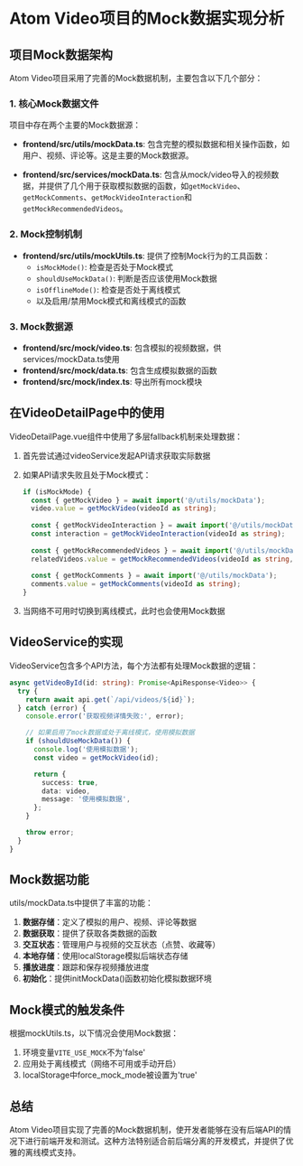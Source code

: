 # Atom Video项目的Mock数据实现分析

## 项目Mock数据架构

Atom Video项目采用了完善的Mock数据机制，主要包含以下几个部分：

### 1. 核心Mock数据文件

项目中存在两个主要的Mock数据源：

- **frontend/src/utils/mockData.ts**: 包含完整的模拟数据和相关操作函数，如用户、视频、评论等。这是主要的Mock数据源。
  
- **frontend/src/services/mockData.ts**: 包含从mock/video导入的视频数据，并提供了几个用于获取模拟数据的函数，如`getMockVideo`、`getMockComments`、`getMockVideoInteraction`和`getMockRecommendedVideos`。

### 2. Mock控制机制

- **frontend/src/utils/mockUtils.ts**: 提供了控制Mock行为的工具函数：
  - `isMockMode()`: 检查是否处于Mock模式
  - `shouldUseMockData()`: 判断是否应该使用Mock数据
  - `isOfflineMode()`: 检查是否处于离线模式
  - 以及启用/禁用Mock模式和离线模式的函数

### 3. Mock数据源

- **frontend/src/mock/video.ts**: 包含模拟的视频数据，供services/mockData.ts使用
- **frontend/src/mock/data.ts**: 包含生成模拟数据的函数
- **frontend/src/mock/index.ts**: 导出所有mock模块

## 在VideoDetailPage中的使用

VideoDetailPage.vue组件中使用了多层fallback机制来处理数据：

1. 首先尝试通过videoService发起API请求获取实际数据
2. 如果API请求失败且处于Mock模式：
   ```typescript
   if (isMockMode) {
     const { getMockVideo } = await import('@/utils/mockData');
     video.value = getMockVideo(videoId as string);
     
     const { getMockVideoInteraction } = await import('@/utils/mockData');
     const interaction = getMockVideoInteraction(videoId as string);
     
     const { getMockRecommendedVideos } = await import('@/utils/mockData');
     relatedVideos.value = getMockRecommendedVideos(videoId as string, 5);
     
     const { getMockComments } = await import('@/utils/mockData');
     comments.value = getMockComments(videoId as string);
   }
   ```

3. 当网络不可用时切换到离线模式，此时也会使用Mock数据

## VideoService的实现

VideoService包含多个API方法，每个方法都有处理Mock数据的逻辑：

```typescript
async getVideoById(id: string): Promise<ApiResponse<Video>> {
  try {
    return await api.get(`/api/videos/${id}`);
  } catch (error) {
    console.error('获取视频详情失败:', error);

    // 如果启用了mock数据或处于离线模式，使用模拟数据
    if (shouldUseMockData()) {
      console.log('使用模拟数据');
      const video = getMockVideo(id);

      return {
        success: true,
        data: video,
        message: '使用模拟数据',
      };
    }

    throw error;
  }
}
```

## Mock数据功能

utils/mockData.ts中提供了丰富的功能：

1. **数据存储**：定义了模拟的用户、视频、评论等数据
2. **数据获取**：提供了获取各类数据的函数
3. **交互状态**：管理用户与视频的交互状态（点赞、收藏等）
4. **本地存储**：使用localStorage模拟后端状态存储
5. **播放进度**：跟踪和保存视频播放进度
6. **初始化**：提供initMockData()函数初始化模拟数据环境

## Mock模式的触发条件

根据mockUtils.ts，以下情况会使用Mock数据：

1. 环境变量`VITE_USE_MOCK`不为'false'
2. 应用处于离线模式（网络不可用或手动开启）
3. localStorage中force_mock_mode被设置为'true'

## 总结

Atom Video项目实现了完善的Mock数据机制，使开发者能够在没有后端API的情况下进行前端开发和测试。这种方法特别适合前后端分离的开发模式，并提供了优雅的离线模式支持。 